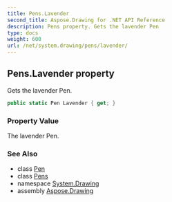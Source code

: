 ```yaml
---
title: Pens.Lavender
second_title: Aspose.Drawing for .NET API Reference
description: Pens property. Gets the lavender Pen
type: docs
weight: 600
url: /net/system.drawing/pens/lavender/
---
```

## Pens.Lavender property

Gets the lavender Pen.

```csharp
public static Pen Lavender { get; }
```

### Property Value

The lavender Pen.

### See Also

* class [Pen](../../pen/)
* class [Pens](../)
* namespace [System.Drawing](../../pens/)
* assembly [Aspose.Drawing](../../../)


